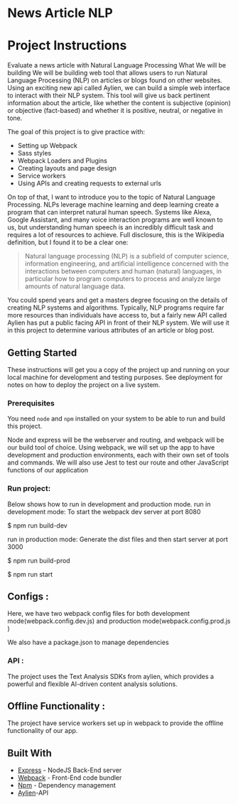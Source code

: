 # News Article NLP
# Project Instructions
Evaluate a news article with Natural Language Processing
What We will be building
We will be building web tool that allows users to run Natural Language Processing (NLP) on articles or blogs found on other websites. Using an exciting new api called Aylien, we can build a simple web interface to interact with their NLP system. This tool will give us back pertinent information about the article, like whether the content is subjective (opinion) or objective (fact-based) and whether it is positive, neutral, or negative in tone.

The goal of this project is to give practice with:
- Setting up Webpack
- Sass styles
- Webpack Loaders and Plugins
- Creating layouts and page design
- Service workers
- Using APIs and creating requests to external urls

On top of that, I want to introduce you to the topic of Natural Language Processing. NLPs leverage machine learning and deep learning create a program that can interpret natural human speech. Systems like Alexa, Google Assistant, and many voice interaction programs are well known to us, but understanding human speech is an incredibly difficult task and requires a lot of resources to achieve. Full disclosure, this is the Wikipedia definition, but I found it to be a clear one:

> Natural language processing (NLP) is a subfield of computer science, information engineering, and artificial intelligence
concerned with the interactions between computers and human (natural) languages, in particular how to program computers to
process and analyze large amounts of natural language data.

You could spend years and get a masters degree focusing on the details of creating NLP systems and algorithms. Typically, NLP programs require far more resources than individuals have access to, but a fairly new API called Aylien has put a public facing API in front of their NLP system. We will use it in this project to determine various attributes of an article or blog post.

## Getting Started

These instructions will get you a copy of the project up and running on your local machine for development and testing
purposes. See deployment for notes on how to deploy the project on a live system.

### Prerequisites

You need `node` and `npm` installed on your system to be able to run and build this project.

Node and express will be the webserver and routing, and webpack will be our build tool of choice. Using webpack, we will set up the app to have development and production environments, each with their own set of tools and commands.
We will also use Jest to test our route and other JavaScript functions of our application

### Run project:

Below shows how to run in development and production mode.
run in development mode:
To start the webpack dev server at port 8080

$ npm run build-dev

run in production mode:
Generate the dist files and then start server at port 3000

$ npm run build-prod

$ npm run start

## Configs :

Here, we have two webpack config files for both development mode(webpack.config.dev.js) and production mode(webpack.config.prod.js )

We also have a package.json to manage dependencies

### API :
The project uses the Text Analysis SDKs from aylien, which provides a powerful and flexible AI-driven content analysis solutions.

## Offline Functionality :
The project have service workers set up in webpack to provide the offline functionality of our app.

## Built With

* [Express](https://expressjs.com/) - NodeJS Back-End server
* [Webpack](https://webpack.js.org/) - Front-End code bundler
* [Npm](https://www.npmjs.com/) - Dependency management
* [Aylien](https://developer.aylien.com/signup)-API

